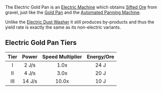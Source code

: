 The Electric Gold Pan is an [Electric Machine](https://github.com/Slimefun/Slimefun4/wiki/Electric-Machines) which obtains [Sifted Ore](https://github.com/Slimefun/Slimefun4/wiki/Sifted-Ore) from gravel, just like the [Gold Pan](https://github.com/Slimefun/Slimefun4/wiki/Gold-Pan) and the [Automated Panning Machine](https://github.com/Slimefun/Slimefun4/wiki/Automated-Panning-Machine).

Unlike the [Electric Dust Washer](https://github.com/Slimefun/Slimefun4/wiki/Electric-Dust-Washer) it still produces by-products and thus the yield rate is exactly the same as its non-electric variants.

## Electric Gold Pan Tiers

| Tier | Power  | Speed Multiplier | Energy/Ore |
| :--: | :----: | :--------------: | :--------: |
| I    | 2 J/s  | 1.0x             | 24 J       |
| II   | 4 J/s  | 3.0x             | 20 J       |
| III  | 14 J/s | 10.0x            | 10 J       |